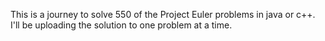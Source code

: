 This is a journey to solve 550 of the Project Euler problems in java or c++. 
I'll be uploading the solution to one problem at a time.
